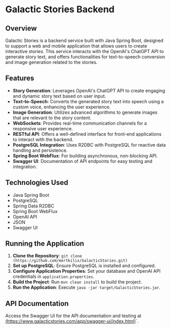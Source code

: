 # Galactic Stories Backend

## Overview
Galactic Stories is a backend service built with Java Spring Boot, designed to support a web and mobile application that allows users to create interactive stories. This service interacts with the OpenAI's ChatGPT API to generate story text, and offers functionalities for text-to-speech conversion and image generation related to the stories.

## Features
- **Story Generation**: Leverages OpenAI's ChatGPT API to create engaging and dynamic story text based on user input.
- **Text-to-Speech**: Converts the generated story text into speech using a custom voice, enhancing the user experience.
- **Image Generation**: Utilizes advanced algorithms to generate images that are relevant to the story content.
- **WebSockets**: Provides real-time communication channels for a responsive user experience.
- **RESTful API**: Offers a well-defined interface for front-end applications to interact with the backend.
- **PostgreSQL Integration**: Uses R2DBC with PostgreSQL for reactive data handling and persistence.
- **Spring Boot WebFlux**: For building asynchronous, non-blocking API.
- **Swagger UI**: Documentation of API endpoints for easy testing and integration.

## Technologies Used
- Java Spring Boot
- PostgreSQL
- Spring Data R2DBC
- Spring Boot WebFlux
- OpenAI API
- JSON
- Swagger UI

## Running the Application
1. **Clone the Repository**: `git clone (https://github.com/mertkilix/GalacticStories.git)`
2. **Set up PostgreSQL**: Ensure PostgreSQL is installed and configured.
3. **Configure Application Properties**: Set your database and OpenAI API credentials in `application.properties`.
4. **Build the Project**: Run `mvn clean install` to build the project.
5. **Run the Application**: Execute `java -jar target/GalacticStories.jar`.

## API Documentation
Access the Swagger UI for the API documentation and testing at [(https://www.galacticstories.com/app/swagger-ui/index.html)](https://www.galacticstories.com/app/swagger-ui/index.html)`.


